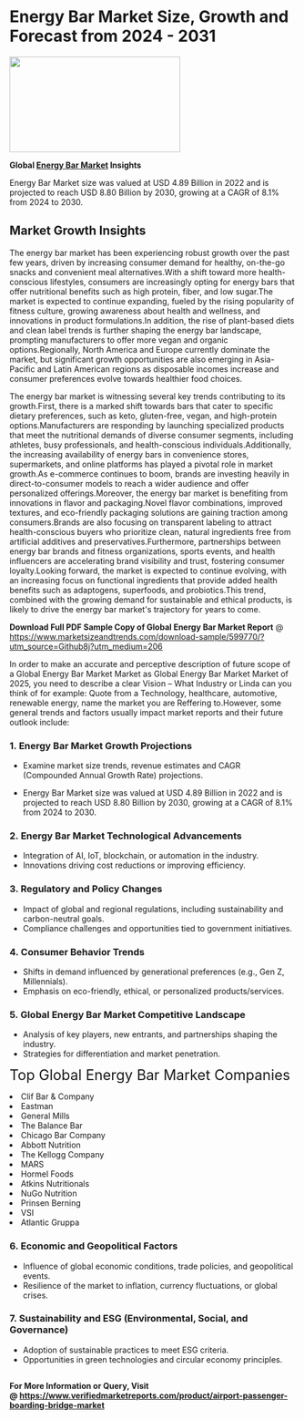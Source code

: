 <H1>Energy Bar Market Size, Growth and Forecast from 2024 - 2031</H1><img class="aligncenter size-medium wp-image-584254" src="https://thirdeyenews.in/wp-content/uploads/2024/09/Global-Market-Research-300x168.jpeg" alt="" width="300" height="168" /><p><strong>Global&nbsp;<a href="https://www.marketsizeandtrends.com/download-sample/599770/?utm_source=Github8j?utm_medium=206">Energy Bar Market</a> Insights</strong></p><p>Energy Bar Market size was valued at USD 4.89 Billion in 2022 and is projected to reach USD 8.80 Billion by 2030, growing at a CAGR of 8.1% from 2024 to 2030.</p><p><h2>Market Growth Insights</h2> <p>The energy bar market has been experiencing robust growth over the past few years, driven by increasing consumer demand for healthy, on-the-go snacks and convenient meal alternatives.With a shift toward more health-conscious lifestyles, consumers are increasingly opting for energy bars that offer nutritional benefits such as high protein, fiber, and low sugar.The market is expected to continue expanding, fueled by the rising popularity of fitness culture, growing awareness about health and wellness, and innovations in product formulations.In addition, the rise of plant-based diets and clean label trends is further shaping the energy bar landscape, prompting manufacturers to offer more vegan and organic options.Regionally, North America and Europe currently dominate the market, but significant growth opportunities are also emerging in Asia-Pacific and Latin American regions as disposable incomes increase and consumer preferences evolve towards healthier food choices.</p> <p>The energy bar market is witnessing several key trends contributing to its growth.First, there is a marked shift towards bars that cater to specific dietary preferences, such as keto, gluten-free, vegan, and high-protein options.Manufacturers are responding by launching specialized products that meet the nutritional demands of diverse consumer segments, including athletes, busy professionals, and health-conscious individuals.Additionally, the increasing availability of energy bars in convenience stores, supermarkets, and online platforms has played a pivotal role in market growth.As e-commerce continues to boom, brands are investing heavily in direct-to-consumer models to reach a wider audience and offer personalized offerings.Moreover, the energy bar market is benefiting from innovations in flavor and packaging.Novel flavor combinations, improved textures, and eco-friendly packaging solutions are gaining traction among consumers.Brands are also focusing on transparent labeling to attract health-conscious buyers who prioritize clean, natural ingredients free from artificial additives and preservatives.Furthermore, partnerships between energy bar brands and fitness organizations, sports events, and health influencers are accelerating brand visibility and trust, fostering consumer loyalty.Looking forward, the market is expected to continue evolving, with an increasing focus on functional ingredients that provide added health benefits such as adaptogens, superfoods, and probiotics.This trend, combined with the growing demand for sustainable and ethical products, is likely to drive the energy bar market's trajectory for years to come.</p> <p><span class=""><strong>Download Full PDF Sample Copy of Global Energy Bar Market Report</strong> @ <a href="https://www.marketsizeandtrends.com/download-sample/599770/?utm_source=Github8j?utm_medium=206" target="_blank">https://www.marketsizeandtrends.com/download-sample/599770/?utm_source=Github8j?utm_medium=206</a></span></p><p>In order to make an accurate and perceptive description of future scope of a Global&nbsp;Energy Bar Market Market as Global&nbsp;Energy Bar Market Market of 2025, you need to describe a clear Vision &ndash; What Industry or Linda can you think of for example: Quote from a Technology, healthcare, automotive, renewable energy, name the market you are Reffering to.However, some general trends and factors usually impact market reports and their future outlook include:</p><h3>1.&nbsp;<strong>Energy Bar Market Growth Projections</strong></h3><ul><li>Examine market size trends, revenue estimates and CAGR (Compounded Annual Growth Rate) projections.</li><li><p>Energy Bar Market size was valued at USD 4.89 Billion in 2022 and is projected to reach USD 8.80 Billion by 2030, growing at a CAGR of 8.1% from 2024 to 2030.</p></li></ul><h3>2.&nbsp;<strong>Energy Bar Market Technological Advancements</strong></h3><ul><li>Integration of AI, IoT, blockchain, or automation in the industry.</li><li>Innovations driving cost reductions or improving efficiency.</li></ul><h3>3.&nbsp;<strong>Regulatory and Policy Changes</strong></h3><ul><li>Impact of global and regional regulations, including sustainability and carbon-neutral goals.</li><li>Compliance challenges and opportunities tied to government initiatives.</li></ul><h3>4.&nbsp;<strong>Consumer Behavior Trends</strong></h3><ul><li>Shifts in demand influenced by generational preferences (e.g., Gen Z, Millennials).</li><li>Emphasis on eco-friendly, ethical, or personalized products/services.</li></ul><h3>5.&nbsp;<strong>Global Energy Bar Market Competitive Landscape</strong></h3><ul><li>Analysis of key players, new entrants, and partnerships shaping the industry.</li><li>Strategies for differentiation and market penetration.</li></ul><p data-pm-slice="1 1 []"><span style="color: inherit; font-family: inherit; font-size: 25px;">Top Global Energy Bar Market Companies</span></p><div class="" data-test-id=""><p><li>Clif Bar & Company</li><li> Eastman</li><li> General Mills</li><li> The Balance Bar</li><li> Chicago Bar Company</li><li> Abbott Nutrition</li><li> The Kellogg Company</li><li> MARS</li><li> Hormel Foods</li><li> Atkins Nutritionals</li><li> NuGo Nutrition</li><li> Prinsen Berning</li><li> VSI</li><li> Atlantic Gruppa</li></p></div><h3>6.&nbsp;<strong>Economic and Geopolitical Factors</strong></h3><ul><li>Influence of global economic conditions, trade policies, and geopolitical events.</li><li>Resilience of the market to inflation, currency fluctuations, or global crises.</li></ul><h3>7.&nbsp;<strong>Sustainability and ESG (Environmental, Social, and Governance)</strong></h3><ul><li>Adoption of sustainable practices to meet ESG criteria.</li><li>Opportunities in green technologies and circular economy principles.</li></ul><h2><strong style="font-size: 14px;">For More Information or Query, Visit @&nbsp;</strong><a style="background-color: #ffffff; font-size: 14px;" href="https://www.marketsizeandtrends.com/report/energy-bar-market/" target="_blank">https://www.verifiedmarketreports.com/product/airport-passenger-boarding-bridge-market</a></h2>